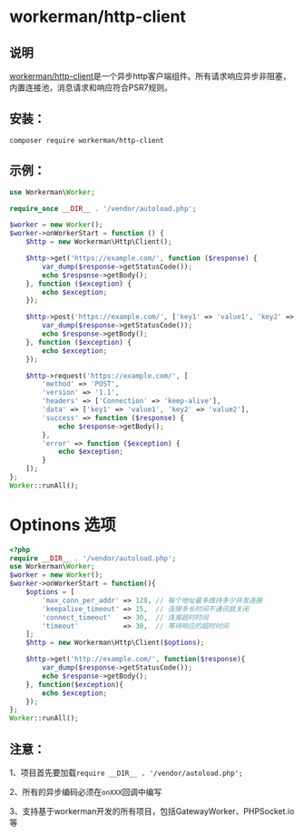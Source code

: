 # workerman/http-client
## 说明
 [workerman/http-client](https://github.com/walkor/http-client)是一个异步http客户端组件。所有请求响应异步非阻塞，内置连接池，消息请求和响应符合PSR7规则。

## 安装：
```
composer require workerman/http-client
```

## 示例：

```php
use Workerman\Worker;

require_once __DIR__ . '/vendor/autoload.php';

$worker = new Worker();
$worker->onWorkerStart = function () {
    $http = new Workerman\Http\Client();

    $http->get('https://example.com/', function ($response) {
        var_dump($response->getStatusCode());
        echo $response->getBody();
    }, function ($exception) {
        echo $exception;
    });

    $http->post('https://example.com/', ['key1' => 'value1', 'key2' => 'value2'], function ($response) {
        var_dump($response->getStatusCode());
        echo $response->getBody();
    }, function ($exception) {
        echo $exception;
    });

    $http->request('https://example.com/', [
        'method' => 'POST',
        'version' => '1.1',
        'headers' => ['Connection' => 'keep-alive'],
        'data' => ['key1' => 'value1', 'key2' => 'value2'],
        'success' => function ($response) {
            echo $response->getBody();
        },
        'error' => function ($exception) {
            echo $exception;
        }
    ]);
};
Worker::runAll();
```

# Optinons 选项
```php
<?php
require __DIR__ . '/vendor/autoload.php';
use Workerman\Worker;
$worker = new Worker();
$worker->onWorkerStart = function(){
    $options = [
        'max_conn_per_addr' => 128, // 每个地址最多维持多少并发连接
        'keepalive_timeout' => 15,  // 连接多长时间不通讯就关闭
        'connect_timeout'   => 30,  // 连接超时时间
        'timeout'           => 30,  // 等待响应的超时时间
    ];
    $http = new Workerman\Http\Client($options);

    $http->get('http://example.com/', function($response){
        var_dump($response->getStatusCode());
        echo $response->getBody();
    }, function($exception){
        echo $exception;
    });
};
Worker::runAll();
```

## 注意：

1、项目首先要加载`require __DIR__ . '/vendor/autoload.php';`

2、所有的异步编码必须在```onXXX```回调中编写

3、支持基于workerman开发的所有项目，包括GatewayWorker、PHPSocket.io等



